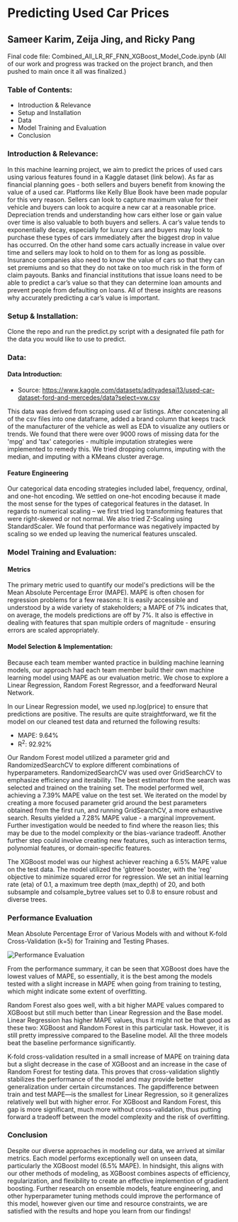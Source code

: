 # Predicting Used Car Prices
## Sameer Karim, Zeija Jing, and Ricky Pang

Final code file: Combined_All_LR_RF_FNN_XGBoost_Model_Code.ipynb (All of our work and progress was tracked on the project branch, and then pushed to main once it all was finalized.)

### Table of Contents:
- Introduction & Relevance
- Setup and Installation
- Data
- Model Training and Evaluation
- Conclusion

### Introduction & Relevance:
In this machine learning project, we aim to predict the prices of used cars using various features found in a Kaggle dataset (link below). As far as financial planning goes - both sellers and buyers benefit from knowing the value of a used car. Platforms like Kelly Blue Book have been made popular for this very reason. Sellers can look to capture maximum value for their vehicle and buyers can look to acquire a new car at a reasonable price. Depreciation trends and understanding how cars either lose or gain value over time is also valuable to both buyers and sellers. A car’s value tends to exponentially decay, especially for luxury cars and buyers may look to purchase these types of cars immediately after the biggest drop in value has occurred. On the other hand some cars actually increase in value over time and sellers may look to hold on to them for as long as possible. Insurance companies also need to know the value of cars so that they can set premiums and so that they do not take on too much risk in the form of claim payouts. Banks and financial institutions that issue loans need to be able to predict a car’s value so that they can determine loan amounts and prevent people from defaulting on loans. All of these insights are reasons why accurately predicting a car’s value is important. 

### Setup & Installation:
Clone the repo and run the predict.py script with a designated file path for the data you would like to use to predict.

### Data:

#### Data Introduction:
- Source: https://www.kaggle.com/datasets/adityadesai13/used-car-dataset-ford-and-mercedes/data?select=vw.csv

This data was derived from scraping used car listings. After concatening all of the csv files into one dataframe, added a brand column that keeps track of the manufacturer of the vehicle as well as EDA to visualize any outliers or trends. We found that there were over 9000 rows of missing data for the 'mpg' and 'tax' categories - multiple imputation strategies were implemented to remedy this. We tried dropping columns, imputing with the median, and imputing with a KMeans cluster average. 

#### Feature Engineering
Our categorical data encoding strategies included label, frequency, ordinal, and one-hot encoding. We settled on one-hot encoding because it made the most sense for the types of categorical features in the dataset. In regards to numerical scaling – we first tried log transforming features that were right-skewed or not normal. We also tried Z-Scaling using StandardScaler. We found that performance was negatively impacted by scaling so we ended up leaving the numerical features unscaled. 

### Model Training and Evaluation:

#### Metrics
The primary metric used to quantify our model's predictions will be the Mean Absolute Percentage Error (MAPE). MAPE is often chosen for regression problems for a few reasons: It is easily accessible and understood by a wide variety of stakeholders; a MAPE of 7% indicates that, on average, the models predictions are off by 7%. It also is effective in dealing with features that span multiple orders of magnitude - ensuring errors are scaled appropriately. 

#### Model Selection & Implementation:
Because each team member wanted practice in building machine learning models, our approach had each team member build their own machine learning model using MAPE as our evaluation metric. We chose to explore a Linear Regression, Random Forest Regressor, and a feedforward Neural Network. 

In our Linear Regression model, we used np.log(price) to ensure that predictions are positive. The results are quite straightforward, we fit the model on our cleaned test data and returned the following results:

- MAPE: 9.64%
- R<sup>2</sup>: 92.92%

Our Random Forest model utilized a parameter grid and RandomizedSearchCV to explore different combinations of hyperparameters. RandomizedSearchCV was used over GridSearchCV to emphasize efficiency and iterability. The best estimator from the search was selected and trained on the training set. The model performed well, achieving a 7.39% MAPE value on the test set. We iterated on the model by creating a more focused parameter grid around the best parameters obtained from the first run, and running GridSearchCV, a more exhaustive search. Results yielded a 7.28% MAPE value - a marginal improvement. Further investigation would be needed to find where the reason lies; this may be due to the model complexity or the bias-variance tradeoff. Another further step could involve creating new features, such as interaction terms, polynomial features, or domain-specific features. 

The XGBoost model was our highest achiever reaching a 6.5% MAPE value on the test data.
The model utilized the 'gbtree' booster, with the 'reg' objective to minimize squared error for regression. We set an initial learning rate (eta) of 0.1, a maximum tree depth (max_depth) of 20, and both subsample and colsample_bytree values set to 0.8 to ensure robust and diverse trees.

### Performance Evaluation
Mean Absolute Percentage Error of Various Models with and without K-fold Cross-Validation (k=5) for Training and Testing Phases. 

![Performance Evaluation](https://github.com/sameer-karim/w207-final-project/blob/ad31a071bae0bef233cb3c16d72ea85c9cc5be56/Performance%20Evaluation.JPG)

From the performance summary, it can be seen that XGBoost does have the lowest values of MAPE, so essentially, it is the best among the models tested with a slight increase in MAPE when going from training to testing, which might indicate some extent of overfitting.

Random Forest also goes well, with a bit higher MAPE values compared to XGBoost but still much better than Linear Regression and the Base model. Linear Regression has higher MAPE values, thus it might not be that good as these two: XGBoost and Random Forest in this particular task. However, it is still pretty impressive compared to the Baseline model. All the three models beat the baseline performance significantly.

K-fold cross-validation resulted in a small increase of MAPE on training data but a slight decrease in the case of XGBoost and an increase in the case of Random Forest for testing data. This proves that cross-validation slightly stabilizes the performance of the model and may provide better generalization under certain circumstances.
The gapdifference between train and test MAPE—is the smallest for Linear Regression, so it generalizes relatively well but with higher error. For XGBoost and Random Forest, this gap is more significant, much more without cross-validation, thus putting forward a tradeoff between the model complexity and the risk of overfitting.
### Conclusion
Despite our diverse approaches in modeling our data, we arrived at similar metrics. Each model performs exceptionally well on unseen data, particularly the XGBoost model (6.5% MAPE). In hindsight, this aligns with our other methods of modeling, as XGBoost combines aspects of efficiency, regularization, and flexibility to create an effective implemention of gradient boosting. Further research on ensemble models, feature engineering, and other hyperparameter tuning methods could improve the performance of this model, however given our time and resource constraints, we are satisfied with the results and hope you learn from our findings! 
